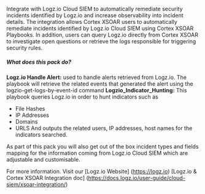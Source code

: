 Integrate with Logz.io Cloud SIEM to automatically remediate security incidents identified by Logz.io and increase observability into incident details.
The integration allows Cortex XSOAR users to automatically remediate incidents identified by Logz.io Cloud SIEM using Cortex XSOAR Playbooks.
In addition, users can query Logz.io directly from Cortex XSOAR to investigate open questions or retrieve the logs responsible for triggering security rules.

##### What does this pack do?

**Logz.io Handle Alert:** used to handle alerts retrieved from Logz.io.
The playbook will retrieve the related events that generated the alert using the logzio-get-logs-by-event-id command
**Logzio_Indicator_Hunting:** This playbook queries Logz.io in order to hunt indicators such as 

- File Hashes 
- IP Addresses 
- Domains 
- URLS 
And outputs the related users, IP addresses, host names for the indicators searched.

As part of this pack you will also get out of the box incident types and fields mapping for the information coming from Logz.io Cloud SIEM which are adjustable and customisable.

For more information. Visit our
[Logz.io Website] (<https://logz.io>)
[Logz.io & Cortex XSOAR Integration doc] (<https://docs.logz.io/user-guide/cloud-siem/xsoar-integration/>)
